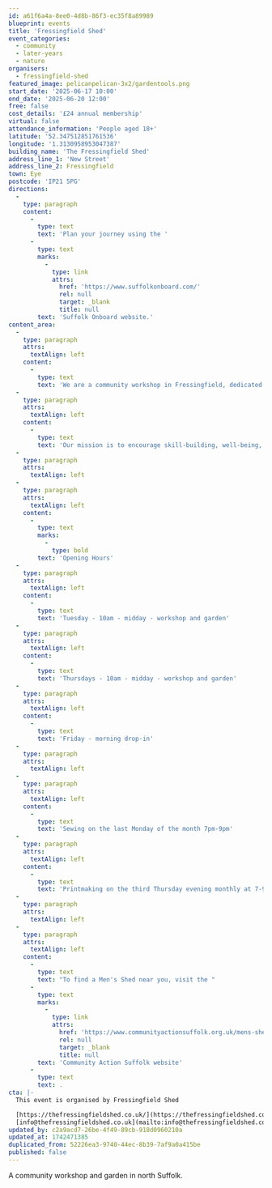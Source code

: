 ```yaml
---
id: a61f6a4a-8ee0-4d8b-86f3-ec35f8a89989
blueprint: events
title: 'Fressingfield Shed'
event_categories:
  - community
  - later-years
  - nature
organisers:
  - fressingfield-shed
featured_image: pelicanpelican-3x2/gardentools.png
start_date: '2025-06-17 10:00'
end_date: '2025-06-20 12:00'
free: false
cost_details: '£24 annual membership'
virtual: false
attendance_information: 'People aged 18+'
latitude: '52.347512851761536'
longitude: '1.3130958953047387'
building_name: 'The Fressingfield Shed'
address_line_1: 'New Street'
address_line_2: Fressingfield
town: Eye
postcode: 'IP21 5PG'
directions:
  -
    type: paragraph
    content:
      -
        type: text
        text: 'Plan your journey using the '
      -
        type: text
        marks:
          -
            type: link
            attrs:
              href: 'https://www.suffolkonboard.com/'
              rel: null
              target: _blank
              title: null
        text: 'Suffolk Onboard website.'
content_area:
  -
    type: paragraph
    attrs:
      textAlign: left
    content:
      -
        type: text
        text: 'We are a community workshop in Fressingfield, dedicated to woodworking, modelling, gardening, crafts, fibre work, and repairing. '
  -
    type: paragraph
    attrs:
      textAlign: left
    content:
      -
        type: text
        text: 'Our mission is to encourage skill-building, well-being, and community through traditional crafts and making activities, while promoting environmental sustainability through reuse, repairing, and gardening.'
  -
    type: paragraph
    attrs:
      textAlign: left
  -
    type: paragraph
    attrs:
      textAlign: left
    content:
      -
        type: text
        marks:
          -
            type: bold
        text: 'Opening Hours'
  -
    type: paragraph
    attrs:
      textAlign: left
    content:
      -
        type: text
        text: 'Tuesday - 10am - midday - workshop and garden'
  -
    type: paragraph
    attrs:
      textAlign: left
    content:
      -
        type: text
        text: 'Thursdays - 10am - midday - workshop and garden'
  -
    type: paragraph
    attrs:
      textAlign: left
    content:
      -
        type: text
        text: 'Friday - morning drop-in'
  -
    type: paragraph
    attrs:
      textAlign: left
  -
    type: paragraph
    attrs:
      textAlign: left
    content:
      -
        type: text
        text: 'Sewing on the last Monday of the month 7pm-9pm'
  -
    type: paragraph
    attrs:
      textAlign: left
    content:
      -
        type: text
        text: 'Printmaking on the third Thursday evening monthly at 7-9pm'
  -
    type: paragraph
    attrs:
      textAlign: left
  -
    type: paragraph
    attrs:
      textAlign: left
    content:
      -
        type: text
        text: "To find a Men's Shed near you, visit the "
      -
        type: text
        marks:
          -
            type: link
            attrs:
              href: 'https://www.communityactionsuffolk.org.uk/mens-sheds/map/'
              rel: null
              target: _blank
              title: null
        text: 'Community Action Suffolk website'
      -
        type: text
        text: .
cta: |-
  This event is organised by Fressingfield Shed

  [https://thefressingfieldshed.co.uk/](https://thefressingfieldshed.co.uk/) 
  [info@thefressingfieldshed.co.uk](mailto:info@thefressingfieldshed.co.uk)
updated_by: c2a9acd7-26be-4f49-89cb-918d0960210a
updated_at: 1742471385
duplicated_from: 52226ea3-9740-44ec-8b39-7af9a0a415be
published: false
---
```

A community workshop and garden in north Suffolk.
